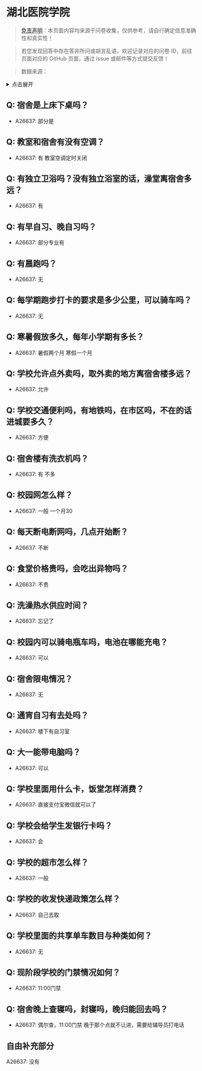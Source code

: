 # 湖北医院学院

> [免责声明](https://colleges.chat/#_3)：本页面内容均来源于问卷收集，仅供参考，请自行确定信息准确性和真实性！

> 若您发现回答中存在答非所问或胡言乱语，欢迎记录对应的问卷 ID，前往页面对应的 GitHub 页面，通过 issue 或邮件等方式提交反馈！

> 数据来源：

<details><summary>点击展开</summary>
<ul>
<li>A26637: 匿名 (2024 年 08 月)</li>
</ul>
</details>

## Q: 宿舍是上床下桌吗？

- A26637: 部分是

## Q: 教室和宿舍有没有空调？

- A26637: 有 教室空调定时关闭

## Q: 有独立卫浴吗？没有独立浴室的话，澡堂离宿舍多远？

- A26637: 有

## Q: 有早自习、晚自习吗？

- A26637: 部分专业有

## Q: 有晨跑吗？

- A26637: 无

## Q: 每学期跑步打卡的要求是多少公里，可以骑车吗？

- A26637: 无

## Q: 寒暑假放多久，每年小学期有多长？

- A26637: 暑假两个月 寒假一个月

## Q: 学校允许点外卖吗，取外卖的地方离宿舍楼多远？

- A26637: 允许

## Q: 学校交通便利吗，有地铁吗，在市区吗，不在的话进城要多久？

- A26637: 方便

## Q: 宿舍楼有洗衣机吗？

- A26637: 有 不多

## Q: 校园网怎么样？

- A26637: 一般 一个月30

## Q: 每天断电断网吗，几点开始断？

- A26637: 不断

## Q: 食堂价格贵吗，会吃出异物吗？

- A26637: 不贵

## Q: 洗澡热水供应时间？

- A26637: 忘记了

## Q: 校园内可以骑电瓶车吗，电池在哪能充电？

- A26637: 可以

## Q: 宿舍限电情况？

- A26637: 无

## Q: 通宵自习有去处吗？

- A26637: 楼下有自习室

## Q: 大一能带电脑吗？

- A26637: 可以

## Q: 学校里面用什么卡，饭堂怎样消费？

- A26637: 直接支付宝微信就可以了

## Q: 学校会给学生发银行卡吗？

- A26637: 会

## Q: 学校的超市怎么样？

- A26637: 一般

## Q: 学校的收发快递政策怎么样？

- A26637: 自己去取

## Q: 学校里面的共享单车数目与种类如何？

- A26637: 无

## Q: 现阶段学校的门禁情况如何？

- A26637: 11:00门禁

## Q: 宿舍晚上查寝吗，封寝吗，晚归能回去吗？

- A26637: 偶尔查，11:00门禁 晚于那个点就不让进，需要给辅导员打电话

## 自由补充部分

A26637: 没有